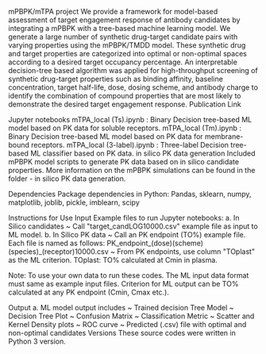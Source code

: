 mPBPK/mTPA project
We provide a framework for model-based assessment of target engagement response of antibody candidates by integrating a mPBPK with a tree-based machine learning model. We generate a large number of synthetic drug-target candidate pairs with varying properties using the mPBPK/TMDD model. These synthetic drug and target properties are categorized into optimal or non-optimal spaces according to a desired target occupancy percentage. An interpretable decision-tree based algorithm was applied for high-throughput screening of synthetic drug-target properties such as binding affinity, baseline concentration, target half-life, dose, dosing scheme, and antibody charge to identify the combination of compound properties that are most likely to demonstrate the desired target engagement response. Publication Link

Jupyter notebooks
mTPA_local (Ts).ipynb : Binary Decision tree-based ML model based on PK data for soluble receptors.
mTPA_local (Tm).ipynb : Binary Decision tree-based ML model based on PK data for membrane-bound receptors.
mTPA_local (3-label).ipynb : Three-label Decision tree-based ML classifier based on PK data.
in silico PK data generation
Included mPBPK model scripts to generate PK data based on in silico candidate properties. More information on the mPBPK simulations can be found in the folder - in silico PK data generation.

Dependencies
Package dependencies in Python:
Pandas, sklearn, numpy, matplotlib, joblib, pickle, imblearn, scipy

Instructions for Use
Input
Example files to run Jupyter notebooks:
a. In Silico candidates
~ Call "target_candLOG10000.csv" example file as input to ML model.
b. In Silico PK data
~ Call an PK endpoint (TO%) example file. Each file is named as follows: PK_endpoint_(dose)(scheme)(species)_(receptor)10000.csv
~ From PK endpoints, use column "TOplast" as the ML criterion. TOplast: TO% calculated at Cmin in plasma.

Note: To use your own data to run these codes. The ML input data format must same as example input files. Criterion for ML output can be TO% calculated at any PK endpoint (Cmin, Cmax etc.).

Output
a. ML model output includes ~ Trained decision Tree Model
~ Decision Tree Plot
~ Confusion Matrix
~ Classification Metric
~ Scatter and Kernel Density plots
~ ROC curve
~ Predicted (.csv) file with optimal and non-optimal candidates
Versions
These source codes were written in Python 3 version.
